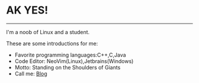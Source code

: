 # AK YES!
----
I'm a noob of Linux and a student.

These are some introductions for me:

- Favorite programming languages:C++,C,Java
- Code Editor: NeoVim(Linux),Jetbrains(Windows)
- Motto: Standing on the Shoulders of Giants
- Call me: [Blog](http://dawnsinks.github.io)
